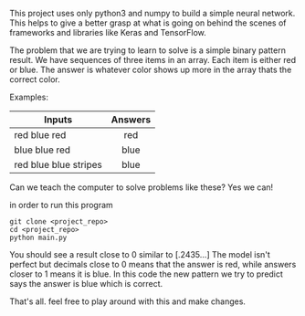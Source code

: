 This project uses only python3 and numpy to build a simple neural network. This helps to give a better grasp at what is going on behind the scenes of frameworks and libraries like Keras and TensorFlow.

The problem that we are trying to learn to solve is a simple binary pattern result. We have sequences of three items in an array. Each item is either red or blue. The answer is whatever color shows up more in the array thats the correct color.

Examples:

| Inputs                | Answers        
| --------------------- |:---------:|
| red blue red          | red       |
| blue blue red         | blue      |
| red blue blue stripes | blue      |

Can we teach the computer to solve problems like these? Yes we can!

in order to run this program
```
git clone <project_repo>
cd <project_repo>
python main.py
```
You should see a result close to 0 similar to [.2435...]
The model isn't perfect but decimals close to 0 means that the answer is red, while answers closer to 1 means it is blue. In this code the new pattern we try to predict says the answer is blue which is correct.

That's all. feel free to play around with this and make changes.
